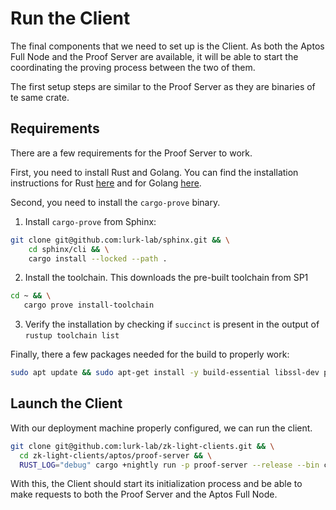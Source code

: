 # Run the Client

The final components that we need to set up is the Client. As both the Aptos Full Node and the Proof Server are
available,
it will be able to start the coordinating the proving process between the two of them.

The first setup steps are similar to the Proof Server as they are binaries of te same crate.

## Requirements

There are a few requirements for the Proof Server to work.

First, you need to install Rust and Golang. You can find the installation instructions for
Rust [here](https://www.rust-lang.org/tools/install) and for Golang [here](https://golang.org/doc/install).

Second, you need to install the `cargo-prove` binary.

1. Install `cargo-prove` from Sphinx:

```bash
git clone git@github.com:lurk-lab/sphinx.git && \
    cd sphinx/cli && \
    cargo install --locked --path .
```

2. Install the toolchain. This downloads the pre-built toolchain from SP1

```bash
cd ~ && \
   cargo prove install-toolchain
```

3. Verify the installation by checking if `succinct` is present in the output of `rustup toolchain list`

Finally, there a few packages needed for the build to properly work:

```bash
sudo apt update && sudo apt-get install -y build-essential libssl-dev pkg-config libudev-dev cmake
```

## Launch the Client

With our deployment machine properly configured, we can run the client.

```bash
git clone git@github.com:lurk-lab/zk-light-clients.git && \
  cd zk-light-clients/aptos/proof-server && \
  RUST_LOG="debug" cargo +nightly run -p proof-server --release --bin client -- --proof-server-address <PRIMARY_SERVER_ADDRESS> --aptos-node-url <APTOS_NODE_URL>
```

With this, the Client should start its initialization process and be able to make requests to both the Proof Server and
the Aptos Full Node.